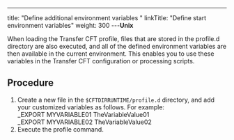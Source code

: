 ---
title: "Define additional environment variables "
linkTitle: "Define start environment variables"
weight: 300
---****Unix****

When loading the Transfer CFT profile, files that are stored in the profile.d directory are also executed, and all of the defined environment variables are then available in the current environment. This enables you to use these variables in the Transfer CFT configuration or processing scripts.

## Procedure

1. Create a new file in the `$CFTDIRRUNTIME/profile.d` directory, and add your customized variables as follows. For example:  
    _EXPORT MYVARIABLE01 TheVariableValue01  
    _EXPORT MYVARIABLE02 TheVariableValue02
1. Execute the profile command.
